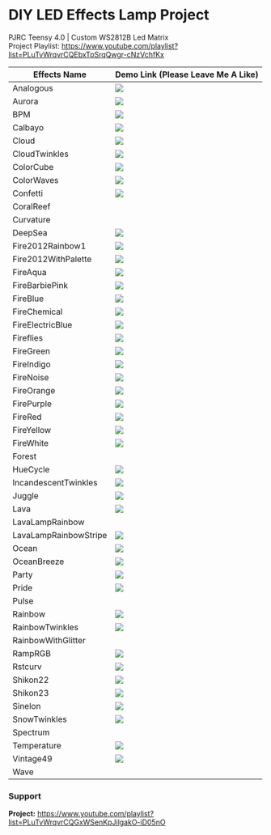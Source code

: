 # DIY LED Effects Lamp Project
PJRC Teensy 4.0 | Custom WS2812B Led Matrix
<br>Project Playlist: https://www.youtube.com/playlist?list=PLuTvWrqvrCQEbxTpSrqQwgr-cNzVchfKx

| Effects Name          	| Demo Link (Please Leave Me A Like)     	|
|-----------------------	|----------------------------------------	|
| Analogous             	| [![](https://img.youtube.com/vi/GkM_yxgYv2s/0.jpg)](https://youtu.be/GkM_yxgYv2s) |
| Aurora                	| [![](https://img.youtube.com/vi/GK8URnTC9vc/0.jpg)](https://youtu.be/GK8URnTC9vc) |
| BPM                     | [![](https://img.youtube.com/vi/IH-Q_5ymRpk/0.jpg)](https://youtu.be/IH-Q_5ymRpk) |
| Calbayo             	  | [![](https://img.youtube.com/vi/2_QlBTKidro/0.jpg)](https://youtu.be/2_QlBTKidro) |
| Cloud                 	| [![](https://img.youtube.com/vi/ubzFZ8tgLI4/0.jpg)](https://youtu.be/ubzFZ8tgLI4) |
| CloudTwinkles           | [![](https://img.youtube.com/vi/x8yK0GT0e4U/0.jpg)](https://youtu.be/x8yK0GT0e4U) |
| ColorCube             	| [![](https://img.youtube.com/vi/lIYUlpEx5MI/0.jpg)](https://youtu.be/lIYUlpEx5MI) |
| ColorWaves            	| [![](https://img.youtube.com/vi/wLJo49-o8fk/0.jpg)](https://youtu.be/wLJo49-o8fk) |
| Confetti                | [![](https://img.youtube.com/vi/dexPh66PtdY/0.jpg)](https://youtube.com/shorts/dexPh66PtdY?feature=share) |
| CoralReef             	|                                        	|
| Curvature             	|                                        	|
| DeepSea               	| [![](https://img.youtube.com/vi/nkcVD1npClE/0.jpg)](https://youtu.be/nkcVD1npClE) |
| Fire2012Rainbow1      	| [![](https://img.youtube.com/vi/1LW-jZnCczo/0.jpg)](https://youtu.be/1LW-jZnCczo) |
| Fire2012WithPalette   	| [![](https://img.youtube.com/vi/T8J_DJUly88/0.jpg)](https://youtu.be/T8J_DJUly88) |
| FireAqua              	| [![](https://img.youtube.com/vi/2UL9ZoMGzog/0.jpg)](https://youtu.be/2UL9ZoMGzog) |
| FireBarbiePink         	| [![](https://img.youtube.com/vi/lAHkKbvl2BE/0.jpg)](https://youtu.be/lAHkKbvl2BE) |
| FireBlue              	| [![](https://img.youtube.com/vi/ALZilezuZhE/0.jpg)](https://youtu.be/ALZilezuZhE) |
| FireChemical          	| [![](https://img.youtube.com/vi/JTVzLaD2WtA/0.jpg)](https://youtu.be/JTVzLaD2WtA) |
| FireElectricBlue      	| [![](https://img.youtube.com/vi/nL_Dz0n3Nng/0.jpg)](https://www.youtube.com/watch?v=nL_Dz0n3Nng) |
| Fireflies             	| [![](https://img.youtube.com/vi/LjIy1Lz-oGE/0.jpg)](https://youtu.be/LjIy1Lz-oGE) 
| FireGreen             	| [![](https://img.youtube.com/vi/AtH7kPdCFck/0.jpg)](https://youtu.be/AtH7kPdCFck) |
| FireIndigo             	| [![](https://img.youtube.com/vi/lcLTo80sTao/0.jpg)](https://youtu.be/lcLTo80sTao) |
| FireNoise               | [![](https://img.youtube.com/vi/8HZHj-oy8hU/0.jpg)](https://www.youtube.com/watch?v=8HZHj-oy8hU) |
| FireOrange            	| [![](https://img.youtube.com/vi/bZAbO2LFa9w/0.jpg)](https://youtu.be/bZAbO2LFa9w) |
| FirePurple            	| [![](https://img.youtube.com/vi/WPIe7rbtJLo/0.jpg)](https://youtu.be/WPIe7rbtJLo) |
| FireRed               	| [![](https://img.youtube.com/vi/gWVJ-uI9rgI/0.jpg)](https://youtu.be/gWVJ-uI9rgI) |
| FireYellow              | [![](https://img.youtube.com/vi/6eIliuVcl6E/0.jpg)](https://youtu.be/6eIliuVcl6E) |
| FireWhite             	| [![](https://img.youtube.com/vi/zvX-wUav1Z0/0.jpg)](https://youtu.be/zvX-wUav1Z0) |
| Forest                	|                                        	|
| HueCycle              	| [![](https://img.youtube.com/vi/fpcT6qMNR3Y/0.jpg)](https://youtu.be/fpcT6qMNR3Y) |
| IncandescentTwinkles    | [![](https://img.youtube.com/vi/uALuWuJJ1cQ/0.jpg)](https://youtu.be/uALuWuJJ1cQ) |
| Juggle                	| [![](https://img.youtube.com/vi/kx9tg0WAEKw/0.jpg)](https://youtu.be/kx9tg0WAEKw) |
| Lava                  	| [![](https://img.youtube.com/vi/sIk8XEuiQyE/0.jpg)](https://youtu.be/sIk8XEuiQyE) |
| LavaLampRainbow       	|                                        	|
| LavaLampRainbowStripe 	| [![](https://img.youtube.com/vi/oXuwZY5xBgc/0.jpg)](https://youtube.com/shorts/oXuwZY5xBgc?feature=share) |
| Ocean                 	| [![](https://img.youtube.com/vi/n92j4kISWlI/0.jpg)](https://youtu.be/n92j4kISWlI) |
| OceanBreeze           	| [![](https://img.youtube.com/vi/pznT5ws7hNs/0.jpg)](https://youtu.be/pznT5ws7hNs) |
| Party                 	| [![](https://img.youtube.com/vi/cm-rTXeq35o/0.jpg)](https://youtu.be/cm-rTXeq35o) |
| Pride                 	| [![](https://img.youtube.com/vi/dWa1676GSik/0.jpg)](https://youtu.be/dWa1676GSik) |
| Pulse                 	|                                        	|
| Rainbow               	| [![](https://img.youtube.com/vi/NdaFswDQIU4/0.jpg)](https://youtu.be/NdaFswDQIU4) |
| RainbowTwinkles       	| [![](https://img.youtube.com/vi/1jY9cqHB35g/0.jpg)](https://youtu.be/1jY9cqHB35g) |
| RainbowWithGlitter    	|                                        	|
| RampRGB               	| [![](https://img.youtube.com/vi/SI3bJN-11fA/0.jpg)](https://youtu.be/SI3bJN-11fA) |
| Rstcurv               	| [![](https://img.youtube.com/vi/NhjNlacqxmQ/0.jpg)](https://youtu.be/NhjNlacqxmQ) |
| Shikon22              	| [![](https://img.youtube.com/vi/SxEsgq4D8ok/0.jpg)](https://youtu.be/SxEsgq4D8ok) |
| Shikon23              	| [![](https://img.youtube.com/vi/LAta2GwrvJk/0.jpg)](https://youtu.be/LAta2GwrvJk) |
| Sinelon               	| [![](https://img.youtube.com/vi/m19QTwVUmW8/0.jpg)](https://youtu.be/m19QTwVUmW8) |
| SnowTwinkles          	| [![](https://img.youtube.com/vi/L7gm20Tj1lc/0.jpg)](https://youtu.be/L7gm20Tj1lc) |
| Spectrum              	|                                        	|
| Temperature           	| [![](https://img.youtube.com/vi/doKbGnUyh-s/0.jpg)](https://youtu.be/doKbGnUyh-s) |
| Vintage49             	| [![](https://img.youtube.com/vi/iHAYQAedETE/0.jpg)](https://youtu.be/iHAYQAedETE) |
| Wave                  	|                                        	|


### Support
**Project:** https://www.youtube.com/playlist?list=PLuTvWrqvrCQGxWSenKpJilgakO-iD05nO

